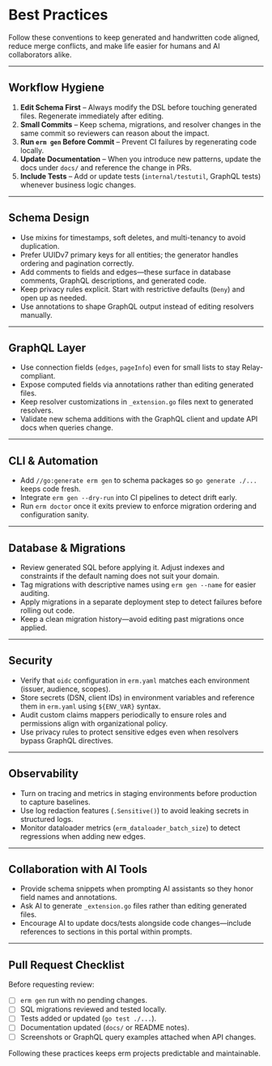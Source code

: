 # Best Practices

Follow these conventions to keep generated and handwritten code aligned, reduce merge conflicts, and make life easier for humans
and AI collaborators alike.

---

## Workflow Hygiene

1. **Edit Schema First** – Always modify the DSL before touching generated files. Regenerate immediately after editing.
2. **Small Commits** – Keep schema, migrations, and resolver changes in the same commit so reviewers can reason about the impact.
3. **Run `erm gen` Before Commit** – Prevent CI failures by regenerating code locally.
4. **Update Documentation** – When you introduce new patterns, update the docs under `docs/` and reference the change in PRs.
5. **Include Tests** – Add or update tests (`internal/testutil`, GraphQL tests) whenever business logic changes.

---

## Schema Design

- Use mixins for timestamps, soft deletes, and multi-tenancy to avoid duplication.
- Prefer UUIDv7 primary keys for all entities; the generator handles ordering and pagination correctly.
- Add comments to fields and edges—these surface in database comments, GraphQL descriptions, and generated code.
- Keep privacy rules explicit. Start with restrictive defaults (`Deny`) and open up as needed.
- Use annotations to shape GraphQL output instead of editing resolvers manually.

---

## GraphQL Layer

- Use connection fields (`edges`, `pageInfo`) even for small lists to stay Relay-compliant.
- Expose computed fields via annotations rather than editing generated files.
- Keep resolver customizations in `_extension.go` files next to generated resolvers.
- Validate new schema additions with the GraphQL client and update API docs when queries change.

---

## CLI & Automation

- Add `//go:generate erm gen` to schema packages so `go generate ./...` keeps code fresh.
- Integrate `erm gen --dry-run` into CI pipelines to detect drift early.
- Run `erm doctor` once it exits preview to enforce migration ordering and configuration sanity.

---

## Database & Migrations

- Review generated SQL before applying it. Adjust indexes and constraints if the default naming does not suit your domain.
- Tag migrations with descriptive names using `erm gen --name` for easier auditing.
- Apply migrations in a separate deployment step to detect failures before rolling out code.
- Keep a clean migration history—avoid editing past migrations once applied.

---

## Security

- Verify that `oidc` configuration in `erm.yaml` matches each environment (issuer, audience, scopes).
- Store secrets (DSN, client IDs) in environment variables and reference them in `erm.yaml` using `${ENV_VAR}` syntax.
- Audit custom claims mappers periodically to ensure roles and permissions align with organizational policy.
- Use privacy rules to protect sensitive edges even when resolvers bypass GraphQL directives.

---

## Observability

- Turn on tracing and metrics in staging environments before production to capture baselines.
- Use log redaction features (`.Sensitive()`) to avoid leaking secrets in structured logs.
- Monitor dataloader metrics (`erm_dataloader_batch_size`) to detect regressions when adding new edges.

---

## Collaboration with AI Tools

- Provide schema snippets when prompting AI assistants so they honor field names and annotations.
- Ask AI to generate `_extension.go` files rather than editing generated files.
- Encourage AI to update docs/tests alongside code changes—include references to sections in this portal within prompts.

---

## Pull Request Checklist

Before requesting review:

- [ ] `erm gen` run with no pending changes.
- [ ] SQL migrations reviewed and tested locally.
- [ ] Tests added or updated (`go test ./...`).
- [ ] Documentation updated (`docs/` or README notes).
- [ ] Screenshots or GraphQL query examples attached when API changes.

Following these practices keeps erm projects predictable and maintainable.
